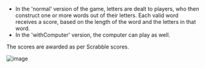 - In the 'normal' version of the game, letters are dealt to players, who then construct one or more words out of their letters. Each valid word receives a score, based on the length of the word and the letters in that word.
- In the 'withComputer' version, the computer can play as well.

The scores are awarded as per Scrabble scores.

![image](https://user-images.githubusercontent.com/65298005/114296054-a57ed480-9adb-11eb-8330-116150051245.png)
